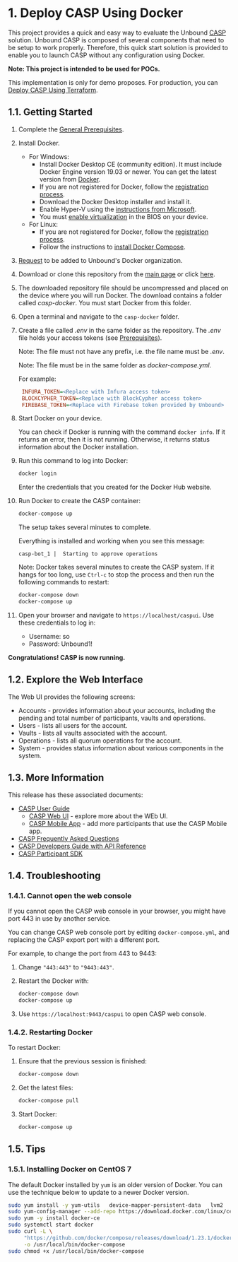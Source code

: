 # 1. Deploy CASP Using Docker

This project provides a quick and easy way to evaluate the Unbound [CASP](https://www.unboundtech.com/docs/CASP/CASP_User_Guide-HTML/Content/Products/CASP/CASP_Offering_Description/Solution.htm) solution. Unbound CASP is composed of several components that need to be setup to work properly. Therefore, this quick start solution is provided to enable you to launch CASP without any configuration using Docker.

**Note: This project is intended to be used for POCs.**

This implementation is only for demo proposes. For production, you can [Deploy CASP Using Terraform](../casp-terraform/README.md).

## 1.1. Getting Started

1. Complete the [General Prerequisites](../README.md#General-Prerequsites).
1. Install Docker.
    - For Windows:
        - Install Docker Desktop CE (community edition). It must include Docker Engine version 19.03 or newer. You can get the latest version from [Docker](https://hub.docker.com/?overlay=onboarding).
        - If you are not registered for Docker, follow the [registration process](https://hub.docker.com/?overlay=onboarding).
        - Download the Docker Desktop installer and install it.
        - Enable Hyper-V using the [instructions from Microsoft](https://docs.microsoft.com/en-us/virtualization/hyper-v-on-windows/quick-start/enable-hyper-v).
        - You must [enable virtualization](https://blogs.technet.microsoft.com/canitpro/2015/09/08/step-by-step-enabling-hyper-v-for-use-on-windows-10/) in the BIOS on your device.
   - For Linux:
        - If you are not registered for Docker, follow the [registration process](https://hub.docker.com/?overlay=onboarding).
        - Follow the instructions to [install Docker Compose](https://docs.docker.com/compose/install/).

       
1. [Request](mailto:support@unboundtech.com) to be added to Unbound's Docker organization.
1. Download or clone this repository from the [main page](https://github.com/unbound-tech/CASP-Express-Deploy) or click [here](https://github.com/unbound-tech/CASP-Express-Deploy/archive/master.zip).
1. The downloaded repository file should be uncompressed and placed on the device where you will run Docker. The download contains a folder called *casp-docker*. You must start Docker from this folder.
1. Open a terminal and navigate to the `casp-docker` folder.
1. Create a file called *.env* in the same folder as the repository. The *.env* file holds your access tokens (see [Prerequisites](#Prerequisites)). 

   Note: The file must not have any prefix, i.e. the file name must be *.env*.
   
   Note: The file must be in the same folder as *docker-compose.yml*.

   For example:

   ```ini
    INFURA_TOKEN=<Replace with Infura access token>
    BLOCKCYPHER_TOKEN=<Replace with BlockCypher access token>
    FIREBASE_TOKEN=<Replace with Firebase token provided by Unbound>
   ```
1. Start Docker on your device.

   You can check if Docker is running with the command `docker info`. If it returns an error, then it is not running. Otherwise, it returns status information about the Docker installation.
1. Run this command to log into Docker:
    ```bash
	docker login
	```
	Enter the credentials that you created for the Docker Hub website.
1. Run Docker to create the CASP container:
    ```bash
    docker-compose up
    ```
    The setup takes several minutes to complete.
	
	Everything is installed and working when you see this message:
    ```
    casp-bot_1 |  Starting to approve operations
    ```
    
    Note: Docker takes several minutes to create the CASP system. If it hangs for too long, use `Ctrl-c` to stop the process and then run the following commands to restart:
    ```bash
    docker-compose down
    docker-compose up
    ```
1. Open your browser and navigate to `https://localhost/caspui`. Use these credentials to log in:
    - Username: so
	- Password: Unbound1!

**Congratulations! CASP is now running.**

## 1.2. Explore the Web Interface
The Web UI provides the following screens:

- Accounts - provides information about your accounts, including the pending and total number of participants, vaults and operations.
- Users - lists all users for the account.
- Vaults - lists all vaults associated with the account.
- Operations - lists all quorum operations for the account.
- System - provides status information about various components in the system.

## 1.3. More Information
This release has these associated documents:

- [CASP User Guide](https://www.unboundtech.com/docs/CASP/CASP_User_Guide-HTML/Content/Products/Unbound_Cover_Page.htm)
    - [CASP Web UI](https://www.unboundtech.com/docs/CASP/CASP_User_Guide-HTML/Content/Products/CASP/CASP_User_Guide/Web_Interface.htm) - explore more about the WEb UI.
	- [CASP Mobile App](https://www.unboundtech.com/docs/CASP/CASP_User_Guide-HTML/Content/Products/CASP/CASP_User_Guide/Mobile_App.htm) - add more participants that use the CASP Mobile app.
- [CASP Frequently Asked Questions](https://www.unboundtech.com/docs/CASP/CASP_FAQ-HTML/Content/Products/Unbound_Cover_Page.htm)
- [CASP Developers Guide with API Reference](https://www.unboundtech.com/docs/CASP/CASP_Developers_Guide-HTML/Content/Products/Unbound_Cover_Page.htm)
- [CASP Participant SDK](https://www.unboundtech.com/docs/CASP/CASP_Participant_SDK-HTML/Content/Products/Unbound_Cover_Page.htm)

## 1.4. Troubleshooting

### 1.4.1. Cannot open the web console

If you cannot open the CASP web console in your browser, you might have port 443 in use by another service.

You can change CASP web console port by editing `docker-compose.yml`, and replacing the CASP export port with a different port.

For example, to change the port from 443 to 9443: 
1. Change `"443:443"` to `"9443:443"`. 
2. Restart the Docker with:

    ```bash
    docker-compose down
    docker-compose up
    ```
3. Use `https://localhost:9443/caspui` to open CASP web console.

### 1.4.2. Restarting Docker

To restart Docker:

1. Ensure that the previous session is finished:
    ```bash
    docker-compose down
    ```
2. Get the latest files:
    ```bash
    docker-compose pull
    ```
3. Start Docker:
    ```bash
    docker-compose up
    ```
    
## 1.5. Tips

### 1.5.1. Installing Docker on CentOS 7

The default Docker installed by `yum` is an older version of Docker. You can use the technique below to update to a newer Docker version.

```bash
sudo yum install -y yum-utils   device-mapper-persistent-data   lvm2
sudo yum-config-manager --add-repo https://download.docker.com/linux/centos/docker-ce.repo
sudo yum -y install docker-ce
sudo systemctl start docker
sudo curl -L \
     "https://github.com/docker/compose/releases/download/1.23.1/docker-compose-$(uname -s)-$(uname -m)" \
     -o /usr/local/bin/docker-compose
sudo chmod +x /usr/local/bin/docker-compose
```
